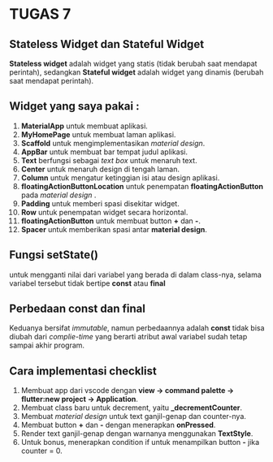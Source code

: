 # TUGAS 7

## **Stateless Widget** dan **Stateful Widget**

**Stateless widget** adalah widget yang statis (tidak berubah saat mendapat perintah), sedangkan **Stateful widget** adalah widget yang dinamis (berubah saat mendapat perintah).

## Widget yang saya pakai :

1. **MaterialApp** untuk membuat aplikasi.
2. **MyHomePage** untuk membuat laman aplikasi.
3. **Scaffold** untuk mengimplementasikan *material design*.
4. **AppBar** untuk membuat bar tempat judul aplikasi.
5. **Text** berfungsi sebagai *text box* untuk menaruh text.
6. **Center** untuk menaruh design di tengah laman.
7. **Column** untuk mengatur ketinggian isi atau design aplikasi.
8. **floatingActionButtonLocation** untuk penempatan **floatingActionButton** pada *material design* .
9. **Padding** untuk memberi spasi disekitar widget.
10. **Row** untuk penempatan widget secara horizontal.
11. **floatingActionButton** untuk membuat button **+** dan **-**.
12. **Spacer** untuk memberikan spasi antar **material design**.

## Fungsi **setState()**

untuk mengganti nilai dari variabel yang berada di dalam class-nya, selama variabel tersebut tidak bertipe **const** atau **final**

## Perbedaan **const** dan **final**

Keduanya bersifat *immutable*, namun perbedaannya adalah **const** tidak bisa diubah dari *complie-time* yang berarti atribut awal variabel sudah tetap sampai akhir program.

## Cara implementasi checklist

1. Membuat app dari vscode dengan **view -> command palette -> flutter:new project -> Application**.
2. Membuat class baru untuk decrement, yaitu **_decrementCounter**.
3. Membuat *material design* untuk text ganjil-genap dan counter-nya.
4. Membuat button **+** dan **-** dengan menerapkan **onPressed**.
5. Render text ganjil-genap dengan warnanya menggunakan **TextStyle**.
6. Untuk bonus, menerapkan condition if untuk menampilkan button **-** jika counter = 0.
